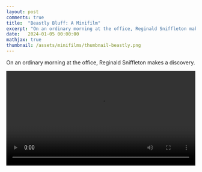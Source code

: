 ```yaml
---
layout: post
comments: true
title:  "Beastly Bluff: A Minifilm"
excerpt: "On an ordinary morning at the office, Reginald Sniffleton makes a discovery. A minifilm about office work and the call of adventure."
date:   2024-01-05 00:00:00
mathjax: true
thumbnail: /assets/minifilms/thumbnail-beastly.png
---
```


<style>.wrap {max-width: 900px;}</style>

On an ordinary morning at the office, Reginald Sniffleton makes a discovery.

<div class="imgcap" style="display: block; margin-left: auto; margin-right: auto; width:99.9%">
    <video id="video_beastly" controls style="width:100%">
      <source src="/assets/minifilms/beastly-bluff.mp4" type="video/mp4">
    </video>
</div>


